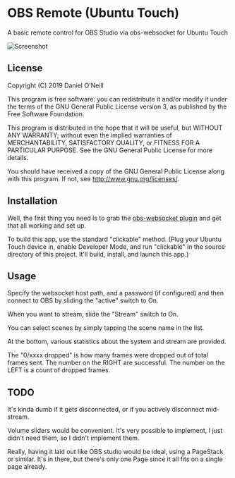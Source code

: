 # OBS Remote (Ubuntu Touch)

A basic remote control for OBS Studio via obs-websocket for Ubuntu Touch

![Screenshot](https://i.imgur.com/rN3Ux7O.png)

## License

Copyright (C) 2019  Daniel O'Neill

This program is free software: you can redistribute it and/or modify it under the terms of the GNU General Public License version 3, as published
by the Free Software Foundation.

This program is distributed in the hope that it will be useful, but WITHOUT ANY WARRANTY; without even the implied warranties of MERCHANTABILITY, SATISFACTORY QUALITY, or FITNESS FOR A PARTICULAR PURPOSE.  See the GNU General Public License for more details.

You should have received a copy of the GNU General Public License along with this program.  If not, see <http://www.gnu.org/licenses/>.


## Installation
Well, the first thing you need is to grab the [obs-websocket plugin](https://github.com/Palakis/obs-websocket) and get that all working and set up.

To build this app, use the standard "clickable" method. (Plug your Ubuntu Touch device in, enable Developer Mode, and run "clickable" in the source directory of this project. It'll build, install, and launch this app.)

## Usage
Specify the websocket host path, and a password (if configured) and then connect to OBS by sliding the "active" switch to On.

When you want to stream, slide the "Stream" switch to On.

You can select scenes by simply tapping the scene name in the list.

At the bottom, various statistics about the system and stream are provided.

The "0/xxxx dropped" is how many frames were dropped out of total frames sent. The number on the RIGHT are successful. The number on the LEFT is a count of dropped frames.

## TODO
It's kinda dumb if it gets disconnected, or if you actively disconnect mid-stream.

Volume sliders would be convenient. It's very possible to implement, I just didn't need them, so I didn't implement them.

Really, having it laid out like OBS studio would be ideal, using a PageStack or similar. It's in there, but there's only one Page since it all fits on a single page already.

